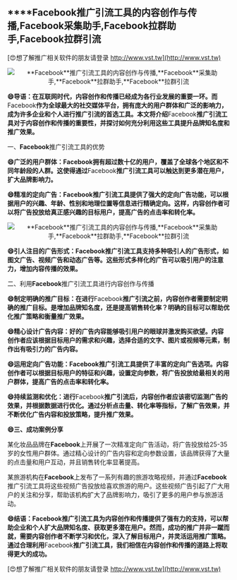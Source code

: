 ## ****Facebook**推广引流工具的内容创作与传播,**Facebook**采集助手,**Facebook**拉群助手,**Facebook**拉群引流**

[😍想了解推广相关软件的朋友请登录 http://www.vst.tw](http://www.vst.tw)

 <center><img src="https://vst.tw/MP4/tuiguang/png/8.png" alt="**Facebook**推广引流工具的内容创作与传播,**Facebook**采集助手,**Facebook**拉群助手,**Facebook**拉群引流"></center>

**😄导语：在互联网时代，内容创作和传播已经成为各行业发展的重要一环。而**Facebook**作为全球最大的社交媒体平台，拥有庞大的用户群体和广泛的影响力，成为许多企业和个人进行推广引流的首选工具。本文将介绍**Facebook**推广引流工具对于内容创作和传播的重要性，并探讨如何充分利用这些工具提升品牌知名度和推广效果。**

一、**Facebook**推广引流工具的优势

**😄广泛的用户群体：**Facebook**拥有超过数十亿的用户，覆盖了全球各个地区和不同年龄段的人群。这使得通过**Facebook**推广引流工具可以触达到更多潜在用户，扩大品牌影响力。**

**😄精准的定向广告：**Facebook**推广引流工具提供了强大的定向广告功能，可以根据用户的兴趣、年龄、性别和地理位置等信息进行精确定向。这样，内容创作者可以将广告投放给真正感兴趣的目标用户，提高广告的点击率和转化率。**

 <center><img src="https://vst.tw/MP4/tuiguang/png/0.png" alt="**Facebook**推广引流工具的内容创作与传播,**Facebook**采集助手,**Facebook**拉群助手,**Facebook**拉群引流"></center>

**😄引人注目的广告形式：**Facebook**推广引流工具支持多种吸引人的广告形式，如图文广告、视频广告和动态广告等。这些形式多样化的广告可以吸引用户的注意力，增加内容传播的效果。**

二、利用**Facebook**推广引流工具进行内容创作与传播

**😄制定明确的推广目标：在进行**Facebook**推广引流之前，内容创作者需要制定明确的推广目标。是增加品牌知名度，还是提高销售转化率？明确的目标可以帮助优化推广策略和衡量推广效果。**

**😄精心设计广告内容：好的广告内容能够吸引用户的眼球并激发购买欲望。内容创作者应该根据目标用户的需求和兴趣，选择合适的文字、图片或视频等元素，制作出有吸引力的广告内容。**

**😄运用定向广告功能：**Facebook**推广引流工具提供了丰富的定向广告选项。内容创作者可以根据目标用户的特征和兴趣，设置定向参数，将广告投放给最相关的用户群体，提高广告的点击率和转化率。**

**😄持续监测和优化：进行**Facebook**推广引流后，内容创作者应该密切监测广告的效果，并根据数据进行优化。通过分析点击量、转化率等指标，了解广告效果，并不断优化广告内容和投放策略，提升推广效果。**

**😄三、成功案例分享**

某化妆品品牌在**Facebook**上开展了一次精准定向广告活动，将广告投放给25-35岁的女性用户群体。通过精心设计的广告内容和定向参数设置，该品牌获得了大量的点击量和用户互动，并且销售转化率显著提高。

某旅游机构在**Facebook**上发布了一系列有趣的旅游攻略视频，并通过**Facebook**推广引流工具将这些视频广告投放给喜欢旅游的用户。这些视频广告引起了广大用户的关注和分享，帮助该机构扩大了品牌影响力，吸引了更多的用户参与旅游活动。

**😄结语：**Facebook**推广引流工具为内容创作和传播提供了强有力的支持，可以帮助企业和个人扩大品牌知名度、获取更多潜在用户。然而，成功的推广并非一蹴而就，需要内容创作者不断学习和优化，深入了解目标用户，并灵活运用推广策略。通过合理利用**Facebook**推广引流工具，我们相信在内容创作和传播的道路上将取得更大的成功。**

[😍想了解推广相关软件的朋友请登录 http://www.vst.tw](http://www.vst.tw)



